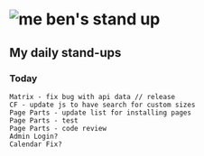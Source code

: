 # ![me](https://avatars2.githubusercontent.com/u/5232044?s=50&v=4) ben's stand up

## My daily stand-ups

### Today

    Matrix - fix bug with api data // release
    CF - update js to have search for custom sizes
    Page Parts - update list for installing pages
    Page Parts - test
    Page Parts - code review
    Admin Login?
    Calendar Fix?
